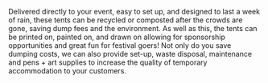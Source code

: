 
Delivered directly to your event, easy to set up, and designed to last a week of rain, these tents can be recycled or composted after the crowds are gone, saving dump fees and the environment. As well as this, the tents can be printed on, painted on, and drawn on allowing for sponsorship opportunities and great fun for festival goers!  Not only do you save dumping costs, we can also provide set-up, waste disposal, maintenance and pens + art supplies to increase the quality of temporary accommodation to your customers.